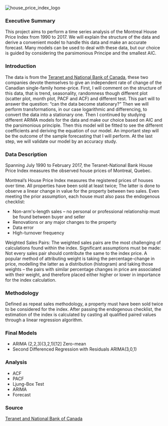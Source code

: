 
![house_price_index_logo](https://user-images.githubusercontent.com/115724380/202934704-454ef675-2cf4-406f-af6b-12faadd15071.svg)

### Executive Summary 

This project aims to perform a time series analysis of the Montreal House Price Index from 1990 to 2017. We will explain the structure of the data and derive a convenient model to handle this data and make an accurate forecast. Many models can be used to deal with these data, but our choice is guided by considering the parsimonious Principe and the smallest AIC. 

### Introduction 

The data is from the [Teranet and National Bank of Canada](http://www.housepriceindex.ca/), these two companies devote themselves to give an independent rate of change of the Canadian single-family home-price. First, I will comment on the structure of this data, that is trend, seasonality, randomness though different plot (scatter plot, month plot, PACF and ACF) and different test. This part will to answer the question: “can the data become stationary?” Then we will perform transformations, in our case logarithmic and differencing, to convert the data into a stationary one. Then I continued by studying different ARIMA models for the data and make our choice based on AIC and the parsimonious principle. Then this model will be fitted to see the different coefficients and deriving the equation of our model. An important step will be the outcome of the sample forecasting that I will perform. At the last step, we will validate our model by an accuracy study. 

### Data Description 

Spanning July 1990 to February 2017, the Teranet-National Bank House Price Index measures the observed house prices of Montreal, Quebec. 

Montreal’s House Price Index measures the registered prices of houses over time. All properties have been sold at least twice; The latter is done to observe a linear change in value for the property between two sales. Even meeting the prior assumption, each house must also pass the endogenous checklist: 

* Non-arm's-length sales – no personal or professional relationship must be found between buyer and seller
* Renovations or any major changes to the property 
* Data error
* High-turnover frequency

Weighted Sales Pairs: The weighted sales pairs are the most challenging of calculations found within the index. Significant assumptions must be made: Not every sales pair should contribute the same to the index price. A popular method of attributing weight is taking the percentage-change in price, modelling the latter as a distribution (histogram) and taking those weights – the pairs with similar percentage changes in price are associated with their weight, and therefore placed either higher or lower in importance for the index calculation.

### Methodology

Defined as repeat sales methodology, a property must have been sold twice to be considered for the index. After passing the endogenous checklist, the estimation of the index is calculated by casting all qualified paired values through a linear regression algorithm.

### Final Models

* ARIMA (2,2,3)(3,2,1)[12] Zero-mean 
* Second Differenced Regression with Residuals ARIMA(3,0,1)

### Analysis

* ACF
* PACF
* Ljung-Box Test
* ARIMA
* Forecast

### Source

[Teranet and National Bank of Canada](http://www.housepriceindex.ca/)
